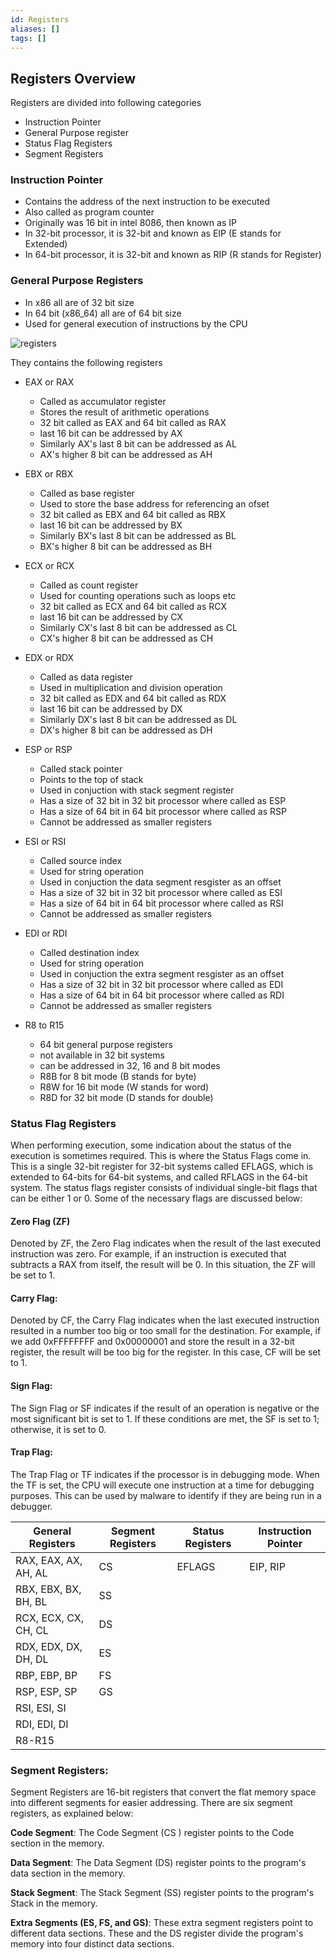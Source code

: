 ```yaml
---
id: Registers
aliases: []
tags: []
---
```


## Registers Overview

Registers are divided into following categories

- Instruction Pointer
- General Purpose register
- Status Flag Registers
- Segment Registers

### Instruction Pointer

- Contains the address of the next instruction to be executed
- Also called as program counter
- Originally was 16 bit in intel 8086, then known as IP
- In 32-bit processor, it is 32-bit and known as EIP (E stands for Extended)
- In 64-bit processor, it is 32-bit and known as RIP (R stands for Register)

### General Purpose Registers

- In x86 all are of 32 bit size
- In 64 bit (x86_64) all are of 64 bit size
- Used for general execution of instructions by the CPU

![registers](https://tryhackme-images.s3.amazonaws.com/user-uploads/61306d87a330ed00419e22e7/room-content/b3d7e425dae623de1ce2d57b25e4e809.png)

They contains the following registers

- EAX or RAX

  - Called as accumulator register
  - Stores the result of arithmetic operations
  - 32 bit called as EAX and 64 bit called as RAX
  - last 16 bit can be addressed by AX
  - Similarly AX's last 8 bit can be addressed as AL
  - AX's higher 8 bit can be addressed as AH

- EBX or RBX

  - Called as base register
  - Used to store the base address for referencing an ofset
  - 32 bit called as EBX and 64 bit called as RBX
  - last 16 bit can be addressed by BX
  - Similarly BX's last 8 bit can be addressed as BL
  - BX's higher 8 bit can be addressed as BH

- ECX or RCX

  - Called as count register
  - Used for counting operations such as loops etc
  - 32 bit called as ECX and 64 bit called as RCX
  - last 16 bit can be addressed by CX
  - Similarly CX's last 8 bit can be addressed as CL
  - CX's higher 8 bit can be addressed as CH

- EDX or RDX

  - Called as data register
  - Used in multiplication and division operation
  - 32 bit called as EDX and 64 bit called as RDX
  - last 16 bit can be addressed by DX
  - Similarly DX's last 8 bit can be addressed as DL
  - DX's higher 8 bit can be addressed as DH

- ESP or RSP

  - Called stack pointer
  - Points to the top of stack
  - Used in conjuction with stack segment register
  - Has a size of 32 bit in 32 bit processor where called as ESP
  - Has a size of 64 bit in 64 bit processor where called as RSP
  - Cannot be addressed as smaller registers

- ESI or RSI

  - Called source index
  - Used for string operation
  - Used in conjuction the data segment resgister as an offset
  - Has a size of 32 bit in 32 bit processor where called as ESI
  - Has a size of 64 bit in 64 bit processor where called as RSI
  - Cannot be addressed as smaller registers

- EDI or RDI

  - Called destination index
  - Used for string operation
  - Used in conjuction the extra segment resgister as an offset
  - Has a size of 32 bit in 32 bit processor where called as EDI
  - Has a size of 64 bit in 64 bit processor where called as RDI
  - Cannot be addressed as smaller registers

- R8 to R15
  - 64 bit general purpose registers
  - not available in 32 bit systems
  - can be addressed in 32, 16 and 8 bit modes
  - R8B for 8 bit mode (B stands for byte)
  - R8W for 16 bit mode (W stands for word)
  - R8D for 32 bit mode (D stands for double)

### Status Flag Registers

When performing execution, some indication about the status of the execution is sometimes required. This is where the Status Flags come in. This is a single 32-bit register for 32-bit systems called EFLAGS, which is extended to 64-bits for 64-bit systems, and called RFLAGS in the 64-bit system. The status flags register consists of individual single-bit flags that can be either 1 or 0. Some of the necessary flags are discussed below:

#### Zero Flag (ZF)

Denoted by ZF, the Zero Flag indicates when the result of the last executed instruction was zero. For example, if an instruction is executed that subtracts a RAX from itself, the result will be 0. In this situation, the ZF will be set to 1.

#### Carry Flag:

Denoted by CF, the Carry Flag indicates when the last executed instruction resulted in a number too big or too small for the destination. For example, if we add 0xFFFFFFFF and 0x00000001 and store the result in a 32-bit register, the result will be too big for the register. In this case, CF will be set to 1.

#### Sign Flag:

The Sign Flag or SF indicates if the result of an operation is negative or the most significant bit is set to 1. If these conditions are met, the SF is set to 1; otherwise, it is set to 0.

#### Trap Flag:

The Trap Flag or TF indicates if the processor is in debugging mode. When the TF is set, the CPU will execute one instruction at a time for debugging purposes. This can be used by malware to identify if they are being run in a debugger.

| General Registers    | Segment Registers | Status Registers | Instruction Pointer |
| -------------------- | ----------------- | ---------------- | ------------------- |
| RAX, EAX, AX, AH, AL | CS                | EFLAGS           | EIP, RIP            |
| RBX, EBX, BX, BH, BL | SS                |                  |                     |
| RCX, ECX, CX, CH, CL | DS                |                  |                     |
| RDX, EDX, DX, DH, DL | ES                |                  |                     |
| RBP, EBP, BP         | FS                |                  |                     |
| RSP, ESP, SP         | GS                |                  |                     |
| RSI, ESI, SI         |                   |                  |                     |
| RDI, EDI, DI         |                   |                  |                     |
| R8-R15               |                   |                  |                     |

### Segment Registers:

Segment Registers are 16-bit registers that convert the flat memory space into different segments for easier addressing. There are six segment registers, as explained below:

**Code Segment**: The Code Segment (CS ) register points to the Code section in the memory.

**Data Segment**: The Data Segment (DS) register points to the program's data section in the memory.

**Stack Segment**: The Stack Segment (SS) register points to the program's Stack in the memory.

**Extra Segments (ES, FS, and GS)**: These extra segment registers point to different data sections. These and the DS register divide the program's memory into four distinct data sections.
